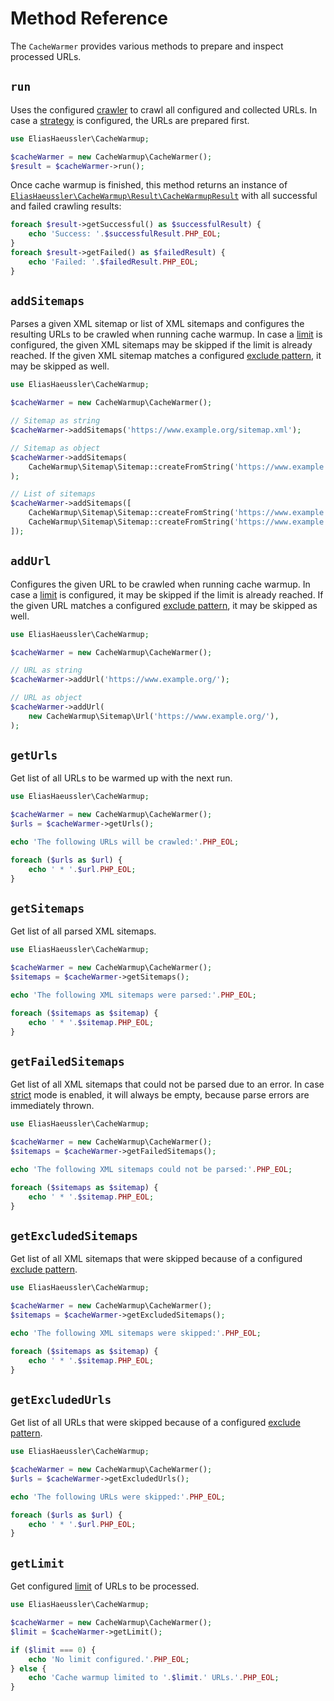# Method Reference

The `CacheWarmer` provides various methods to prepare and inspect
processed URLs.

## `run`

Uses the configured [crawler](options.md#crawler) to crawl all
configured and collected URLs. In case a [strategy](options.md#strategy)
is configured, the URLs are prepared first.

```php
use EliasHaeussler\CacheWarmup;

$cacheWarmer = new CacheWarmup\CacheWarmer();
$result = $cacheWarmer->run();
```

Once cache warmup is finished, this method returns an instance of
[`EliasHaeussler\CacheWarmup\Result\CacheWarmupResult`](../../src/Result/CacheWarmupResult.php)
with all successful and failed crawling results:

```php
foreach $result->getSuccessful() as $successfulResult) {
    echo 'Success: '.$successfulResult.PHP_EOL;
}
foreach $result->getFailed() as $failedResult) {
    echo 'Failed: '.$failedResult.PHP_EOL;
}
```

## `addSitemaps`

Parses a given XML sitemap or list of XML sitemaps and configures
the resulting URLs to be crawled when running cache warmup. In case
a [limit](options.md#limit) is configured, the given XML sitemaps
may be skipped if the limit is already reached. If the given XML
sitemap matches a configured [exclude pattern](options.md#excludepatterns),
it may be skipped as well.

```php
use EliasHaeussler\CacheWarmup;

$cacheWarmer = new CacheWarmup\CacheWarmer();

// Sitemap as string
$cacheWarmer->addSitemaps('https://www.example.org/sitemap.xml');

// Sitemap as object
$cacheWarmer->addSitemaps(
    CacheWarmup\Sitemap\Sitemap::createFromString('https://www.example.org/sitemap.xml'),
);

// List of sitemaps
$cacheWarmer->addSitemaps([
    CacheWarmup\Sitemap\Sitemap::createFromString('https://www.example.org/sitemap.xml'),
    CacheWarmup\Sitemap\Sitemap::createFromString('https://www.example.org/de/sitemap.xml'),
]);
```

## `addUrl`

Configures the given URL to be crawled when running cache warmup.
In case a [limit](options.md#limit) is configured, it may be skipped
if the limit is already reached. If the given URL matches a
configured [exclude pattern](options.md#excludepatterns), it may
be skipped as well.

```php
use EliasHaeussler\CacheWarmup;

$cacheWarmer = new CacheWarmup\CacheWarmer();

// URL as string
$cacheWarmer->addUrl('https://www.example.org/');

// URL as object
$cacheWarmer->addUrl(
    new CacheWarmup\Sitemap\Url('https://www.example.org/'),
);
```

## `getUrls`

Get list of all URLs to be warmed up with the next run.

```php
use EliasHaeussler\CacheWarmup;

$cacheWarmer = new CacheWarmup\CacheWarmer();
$urls = $cacheWarmer->getUrls();

echo 'The following URLs will be crawled:'.PHP_EOL;

foreach ($urls as $url) {
    echo ' * '.$url.PHP_EOL;
}
```

## `getSitemaps`

Get list of all parsed XML sitemaps.

```php
use EliasHaeussler\CacheWarmup;

$cacheWarmer = new CacheWarmup\CacheWarmer();
$sitemaps = $cacheWarmer->getSitemaps();

echo 'The following XML sitemaps were parsed:'.PHP_EOL;

foreach ($sitemaps as $sitemap) {
    echo ' * '.$sitemap.PHP_EOL;
}
```

## `getFailedSitemaps`

Get list of all XML sitemaps that could not be parsed due to
an error. In case [strict](options.md#strict) mode is enabled,
it will always be empty, because parse errors are immediately
thrown.

```php
use EliasHaeussler\CacheWarmup;

$cacheWarmer = new CacheWarmup\CacheWarmer();
$sitemaps = $cacheWarmer->getFailedSitemaps();

echo 'The following XML sitemaps could not be parsed:'.PHP_EOL;

foreach ($sitemaps as $sitemap) {
    echo ' * '.$sitemap.PHP_EOL;
}
```

## `getExcludedSitemaps`

Get list of all XML sitemaps that were skipped because of a
configured [exclude pattern](options.md#excludepatterns).

```php
use EliasHaeussler\CacheWarmup;

$cacheWarmer = new CacheWarmup\CacheWarmer();
$sitemaps = $cacheWarmer->getExcludedSitemaps();

echo 'The following XML sitemaps were skipped:'.PHP_EOL;

foreach ($sitemaps as $sitemap) {
    echo ' * '.$sitemap.PHP_EOL;
}
```

## `getExcludedUrls`

Get list of all URLs that were skipped because of a configured
[exclude pattern](options.md#excludepatterns).

```php
use EliasHaeussler\CacheWarmup;

$cacheWarmer = new CacheWarmup\CacheWarmer();
$urls = $cacheWarmer->getExcludedUrls();

echo 'The following URLs were skipped:'.PHP_EOL;

foreach ($urls as $url) {
    echo ' * '.$url.PHP_EOL;
}
```

## `getLimit`

Get configured [limit](../config-reference/limit.md) of URLs to
be processed.

```php
use EliasHaeussler\CacheWarmup;

$cacheWarmer = new CacheWarmup\CacheWarmer();
$limit = $cacheWarmer->getLimit();

if ($limit === 0) {
    echo 'No limit configured.'.PHP_EOL;
} else {
    echo 'Cache warmup limited to '.$limit.' URLs.'.PHP_EOL;
}
```
